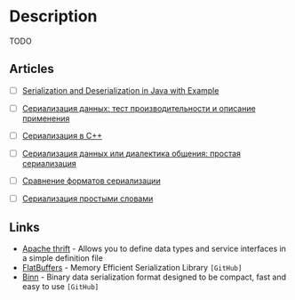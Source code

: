 # Description

TODO


## Articles

- [ ] [Serialization and Deserialization in Java with Example](https://www.geeksforgeeks.org/serialization-in-java/)
- [ ] [Сериализация данных: тест производительности и описание применения](https://habr.com/ru/post/319604/)
- [ ] [Сериализация в C++](https://habr.com/ru/post/479462/)
- [ ] [Сериализация данных или диалектика общения: простая сериализация](https://habr.com/ru/company/infowatch/blog/312320/)
- [ ] [Сравнение форматов сериализации](https://radiant-escarpment-88463.herokuapp.com/ru/post/458026/)
- [ ] [Сериализация простыми словами](https://ru.stackoverflow.com/questions/477425/%d0%a1%d0%b5%d1%80%d0%b8%d0%b0%d0%bb%d0%b8%d0%b7%d0%b0%d1%86%d0%b8%d1%8f-%d0%bf%d1%80%d0%be%d1%81%d1%82%d1%8b%d0%bc%d0%b8-%d1%81%d0%bb%d0%be%d0%b2%d0%b0%d0%bc%d0%b8)


## Links

- [Apache thrift](https://thrift.apache.org/) - Allows you to define data types and service interfaces in a simple definition file
- [FlatBuffers](https://github.com/google/flatbuffers) - Memory Efficient Serialization Library `[GitHub]`
- [Binn](https://github.com/liteserver/binn) - Binary data serialization format designed to be compact, fast and easy to use `[GitHub]`
